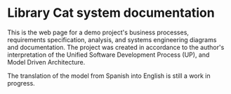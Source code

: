 Library Cat system documentation
==========================================

This is the web page for a demo project's business processes, requirements specification, analysis, and systems engineering diagrams and documentation. The project was created in accordance to the author's interpretation of the Unified Software Development Process (UP), and Model Driven Architecture. 

The translation of the model from Spanish into English is still a work in progress.  
